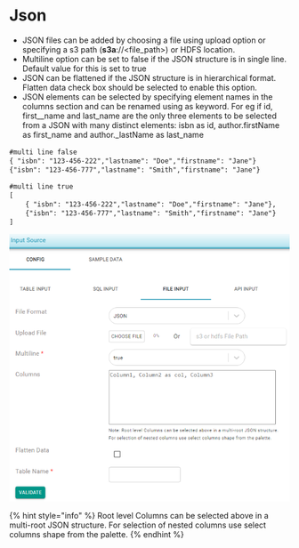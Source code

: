 # Json



* JSON files can be added by choosing a file using upload option or specifying a s3 path  \(**s3a**://&lt;file\_path&gt;\) or HDFS location.
* Multiline option can be set to false if the JSON structure is in single line. Default value for this is set to true
* JSON can be flattened if the JSON structure is in hierarchical format. Flatten data check box should be selected to enable this option.
* JSON elements can be selected by specifying element names in the columns section and can be renamed using  as keyword. For eg if id, first\__name and last\_name are the only three elements to be selected from a JSON with many distinct elements: isbn as id, author.firstName as first\_name and  author._lastName as last\_name

```text
#multi line false
{ "isbn": "123-456-222","lastname": "Doe","firstname": "Jane"}
{"isbn": "123-456-777","lastname": "Smith","firstname": "Jane"}
```

```text
#multi line true
[
	{ "isbn": "123-456-222","lastname": "Doe","firstname": "Jane"},
	{"isbn": "123-456-777","lastname": "Smith","firstname": "Jane"}
]
```

![](../../../../../.gitbook/assets/json-file_input.png)



{% hint style="info" %}
Root level Columns can be selected above in a multi-root JSON structure. For selection of nested columns use select columns shape from the palette.
{% endhint %}

